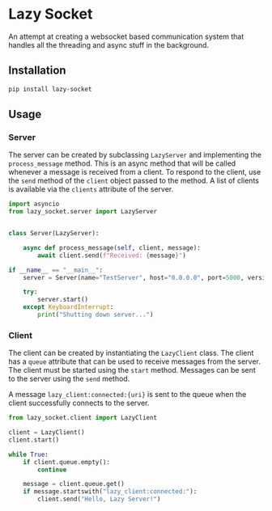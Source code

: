 # Lazy Socket


An attempt at creating a websocket based communication system that handles all the threading and async stuff 
in the background. 

## Installation

```bash
pip install lazy-socket
```

## Usage

### Server

The server can be created by subclassing `LazyServer` and implementing the `process_message` method. This is an async method that will be called whenever a message is received from a client. To respond to the client, use the `send` method of the `client` object passed to the method. A list of clients is available via the `clients` attribute of the server.

```python
import asyncio
from lazy_socket.server import LazyServer


class Server(LazyServer):

    async def process_message(self, client, message):
        await client.send(f"Received: {message}")

if __name__ == "__main__":
    server = Server(name="TestServer", host="0.0.0.0", port=5000, version="1.0")

    try:
        server.start()
    except KeyboardInterrupt:
        print("Shutting down server...")
```

### Client

The client can be created by instantiating the `LazyClient` class. The client has a `queue` attribute that can be used to receive messages from the server. The client must be started using the `start` method. Messages can be sent to the server using the `send` method.

A message `lazy_client:connected:{uri}` is sent to the queue when the client successfully connects to the server.

```python
from lazy_socket.client import LazyClient

client = LazyClient()
client.start()

while True:
    if client.queue.empty():
        continue

    message = client.queue.get()
    if message.startswith("lazy_client:connected:"): 
        client.send("Hello, Lazy Server!")
```